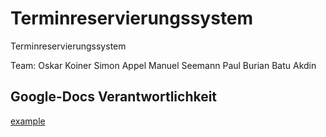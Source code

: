 # Terminreservierungssystem
Terminreservierungssystem

Team:
Oskar Koiner
Simon Appel
Manuel Seemann
Paul Burian
Batu Akdin


## Google-Docs Verantwortlichkeit
<a href="https://docs.google.com/spreadsheets/d/1GgFtw4_g0zeP_F5v1ETrXFLL6m1bG27chQLNSkgbctY/" target="_blank">example</a>
